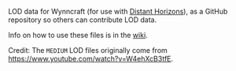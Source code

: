 LOD data for Wynncraft (for use with [Distant Horizons](https://gitlab.com/jeseibel/minecraft-lod-mod)), as a GitHub repository so others can contribute LOD data.

Info on how to use these files is in the [wiki](https://github.com/Wynncraft-Distant-Horizons-Data/lods/wiki/Installation-&-Setting-Up).

Credit: The `MEDIUM` LOD files originally come from https://www.youtube.com/watch?v=W4ehXcB3tfE.
